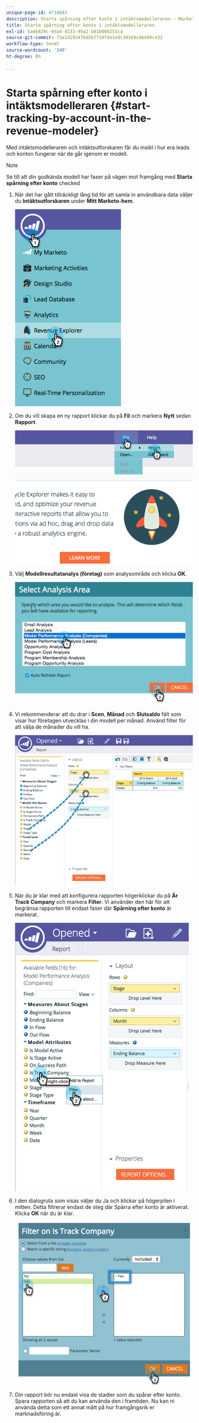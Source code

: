 ```yaml
---
unique-page-id: 4718681
description: Starta spårning efter konto i intäktsmodelleraren - Marketo Docs - produktdokumentation
title: Starta spårning efter konto i intäktsmodelleraren
exl-id: 5ad6829c-6dad-4133-95a2-b01b066253ca
source-git-commit: 72e1d29347bd5b77107da1e9c30169cb6490c432
workflow-type: tm+mt
source-wordcount: '249'
ht-degree: 0%

---
```


# Starta spårning efter konto i intäktsmodelleraren {#start-tracking-by-account-in-the-revenue-modeler}

Med intäktsmodelleraren och intäktsutforskaren får du insikt i hur era leads och konton fungerar när de går igenom er modell.

>[!NOTE]
>
>Se till att din godkända modell har faser på vägen mot framgång med **Starta spårning efter konto** checked

1. När det har gått tillräckligt lång tid för att samla in användbara data väljer du **Intäktsutforskaren** under **Mitt Marketo-hem**.

   ![](assets/image2015-4-29-16-3a36-3a2.png)

1. Om du vill skapa en ny rapport klickar du på **Fil** och markera **Nytt** sedan **Rapport**.

   ![](assets/image2015-4-29-16-3a38-3a44.png)

1. Välj **Modellresultatanalys (företag)** som analysområde och klicka **OK**.

   ![](assets/image2015-4-29-16-3a41-3a47.png)

1. Vi rekommenderar att du drar i **Scen**, **Månad** och **Slutsaldo** fält som visar hur företagen utvecklas i din modell per månad. Använd filter för att välja de månader du vill ha.

   ![](assets/image2015-4-29-17-3a16-3a1.png)

1. När du är klar med att konfigurera rapporten högerklickar du på **Är Track Company** och markera **Filter**. Vi använder den här för att begränsa rapporten till endast faser där **Spårning efter konto** är markerat.

   ![](assets/image2015-4-29-17-3a18-3a9.png)

1. I den dialogruta som visas väljer du Ja och klickar på högerpilen i mitten. Detta filtrerar endast de steg där Spärra efter konto är aktiverat. Klicka **OK** när du är klar.

   ![](assets/image2015-6-9-16-3a21-3a3.png)

1. Din rapport bör nu endast visa de stadier som du spårar efter konto. Spara rapporten så att du kan använda den i framtiden. Nu kan ni använda detta som ett annat mått på hur framgångsrik er marknadsföring är.

